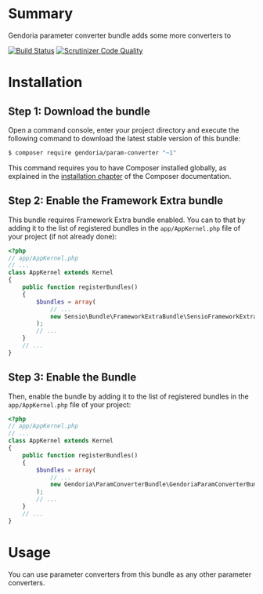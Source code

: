 Summary
=======

Gendoria parameter converter bundle adds some more converters to 

[![Build Status](https://travis-ci.org/Gendoria/param-converter-bundle.svg?branch=master)](https://travis-ci.org/Gendoria/param-converter-bundle)
[![Scrutinizer Code Quality](https://scrutinizer-ci.com/g/Gendoria/param-converter-bundle/badges/quality-score.png?b=master)](https://scrutinizer-ci.com/g/Gendoria/param-converter-bundle/?branch=master)


Installation
============

Step 1: Download the bundle
---------------------------

Open a command console, enter your project directory and execute the
following command to download the latest stable version of this bundle:

```bash
$ composer require gendoria/param-converter "~1"
```

This command requires you to have Composer installed globally, as explained
in the [installation chapter](https://getcomposer.org/doc/00-intro.md)
of the Composer documentation.

Step 2: Enable the Framework Extra bundle
-------------------------

This bundle requires Framework Extra bundle enabled. You can to that
 by adding it to the list of registered bundles in the `app/AppKernel.php` 
file of your project (if not already done):

```php
<?php
// app/AppKernel.php
// ...
class AppKernel extends Kernel
{
    public function registerBundles()
    {
        $bundles = array(
            // ...
            new Sensio\Bundle\FrameworkExtraBundle\SensioFrameworkExtraBundle(),
        );
        // ...
    }
    // ...
}
```

Step 3: Enable the Bundle
-------------------------

Then, enable the bundle by adding it to the list of registered bundles
in the `app/AppKernel.php` file of your project:

```php
<?php
// app/AppKernel.php
// ...
class AppKernel extends Kernel
{
    public function registerBundles()
    {
        $bundles = array(
            // ...
            new Gendoria\ParamConverterBundle\GendoriaParamConverterBundle(),
        );
        // ...
    }
    // ...
}
```

Usage
=====


You can use parameter converters from this bundle as any other parameter converters.
